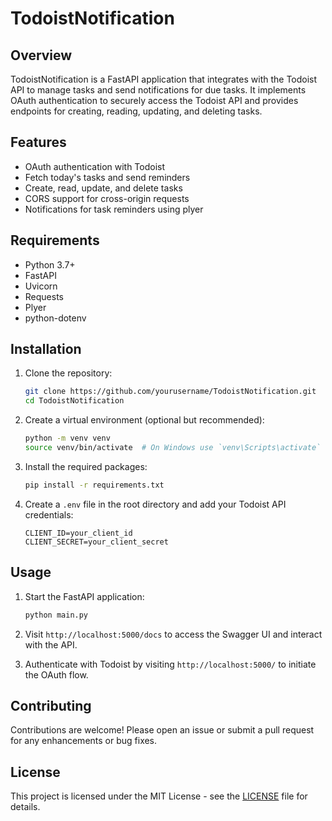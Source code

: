 # TodoistNotification

## Overview
TodoistNotification is a FastAPI application that integrates with the Todoist API to manage tasks and send notifications for due tasks. It implements OAuth authentication to securely access the Todoist API and provides endpoints for creating, reading, updating, and deleting tasks.

## Features
- OAuth authentication with Todoist
- Fetch today's tasks and send reminders
- Create, read, update, and delete tasks
- CORS support for cross-origin requests
- Notifications for task reminders using plyer

## Requirements
- Python 3.7+
- FastAPI
- Uvicorn
- Requests
- Plyer
- python-dotenv

## Installation
1. Clone the repository:
   ```bash
   git clone https://github.com/yourusername/TodoistNotification.git
   cd TodoistNotification
   ```

2. Create a virtual environment (optional but recommended):
   ```bash
   python -m venv venv
   source venv/bin/activate  # On Windows use `venv\Scripts\activate`
   ```

3. Install the required packages:
   ```bash
   pip install -r requirements.txt
   ```

4. Create a `.env` file in the root directory and add your Todoist API credentials:
   ```plaintext
   CLIENT_ID=your_client_id
   CLIENT_SECRET=your_client_secret
   ```

## Usage
1. Start the FastAPI application:
   ```bash
   python main.py
   ```

2. Visit `http://localhost:5000/docs` to access the Swagger UI and interact with the API.

3. Authenticate with Todoist by visiting `http://localhost:5000/` to initiate the OAuth flow.

## Contributing
Contributions are welcome! Please open an issue or submit a pull request for any enhancements or bug fixes.

## License
This project is licensed under the MIT License - see the [LICENSE](LICENSE) file for details.
